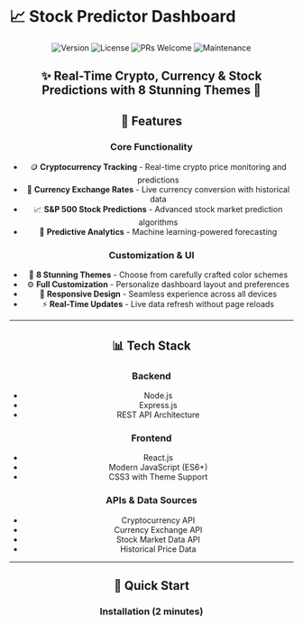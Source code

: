# 📈 Stock Predictor Dashboard

<div align="center">

![Version](https://img.shields.io/badge/version-1.0.0-blue.svg)
![License](https://img.shields.io/badge/license-MIT-green.svg)
![PRs Welcome](https://img.shields.io/badge/PRs-welcome-brightgreen.svg)
![Maintenance](https://img.shields.io/badge/Maintained%3F-yes-green.svg)

**✨ Real-Time Crypto, Currency & Stock Predictions with 8 Stunning Themes 🎲**
---

## 🎯 Features

### Core Functionality
- 🪙 **Cryptocurrency Tracking** - Real-time crypto price monitoring and predictions
- 💱 **Currency Exchange Rates** - Live currency conversion with historical data
- 📈 **S&P 500 Stock Predictions** - Advanced stock market prediction algorithms
- 🔮 **Predictive Analytics** - Machine learning-powered forecasting

### Customization & UI
- 🎨 **8 Stunning Themes** - Choose from carefully crafted color schemes
- ⚙️ **Full Customization** - Personalize dashboard layout and preferences
- 📱 **Responsive Design** - Seamless experience across all devices
- ⚡ **Real-Time Updates** - Live data refresh without page reloads

---

## 📊 Tech Stack

### Backend
- Node.js
- Express.js
- REST API Architecture

### Frontend
- React.js
- Modern JavaScript (ES6+)
- CSS3 with Theme Support

### APIs & Data Sources
- Cryptocurrency API
- Currency Exchange API
- Stock Market Data API
- Historical Price Data

---

## 🚀 Quick Start

### Installation (2 minutes)

